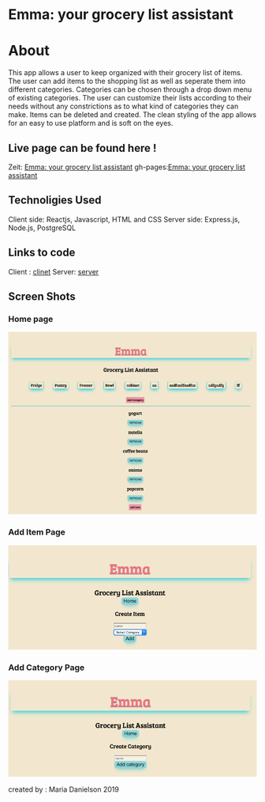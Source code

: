 
 # Emma: your grocery list assistant

 # About
 This app allows a user to keep organized with their grocery list of items. The user can add items to the shopping list as well as seperate them into different categories. Categories can be chosen through a drop down menu of existing categories. The user can customize their lists according to their needs without any constrictions as to what kind of categories they can make. Items can be deleted and created. The clean styling of the app allows for an easy to use platform and is soft on the eyes. 

## Live page can be found here !
Zeit: 
[Emma: your grocery list assistant](https://emma-app-f6xxigitj.now.sh/)
gh-pages:[Emma: your grocery list assistant](https://mal3905.github.io/Emma-Client2/)

## Technoligies Used
Client side: Reactjs, Javascript, HTML and CSS
Server side: Express.js, Node.js, PostgreSQL

## Links to code 
Client : [clinet](https://github.com/mal3905/Emma-Client2.git)
Server: [server](https://github.com/mal3905/emma-server.git)

## Screen Shots
### Home page 
![Main page](./images/main.png)
### Add Item Page
![Add Item](./images/item.png)
### Add Category Page
![Add Category](./images/category.png)


created by : Maria Danielson  2019

